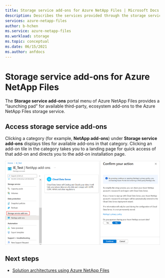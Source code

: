 ```yaml
---
title: Storage service add-ons for Azure NetApp Files | Microsoft Docs
description: Describes the services provided through the storage service add-ons for Azure NetApp Files.
services: azure-netapp-files
author: b-hchen
ms.service: azure-netapp-files
ms.workload: storage
ms.topic: conceptual
ms.date: 06/15/2021
ms.author: anfdocs
---
```

# Storage service add-ons for Azure NetApp Files

The **Storage service add-ons** portal menu of Azure NetApp Files provides a “launching pad” for available third-party, ecosystem add-ons to the Azure NetApp Files storage service. 

## Access storage service add-ons  

Clicking a category (for example, **NetApp add-ons**) under **Storage service add-ons** displays tiles for available add-ons in that category. Clicking an add-on tile in the category takes you to a landing page for quick access of that add-on and directs you to the add-on installation page. 

![Snapshot that shows how to access to the storage service add-ons menu.](./media/storage-service-add-ons/storage-service-add-ons.png)

## Next steps

* [Solution architectures using Azure NetApp Files](azure-netapp-files-solution-architectures.md)
